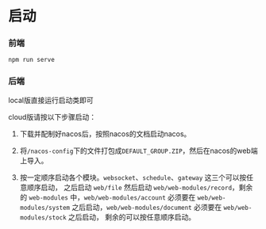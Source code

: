 # 启动

### 前端

```shell script
npm run serve
```

### 后端

local版直接运行启动类即可

cloud版请按以下步骤启动：

1. 下载并配制好nacos后，按照nacos的文档启动nacos。

2. 将`/nacos-config`下的文件打包成`DEFAULT_GROUP.ZIP`，然后在nacos的web端上导入。

3. 按一定顺序启动各个模块。`websocket`、`schedule`、`gateway` 这三个可以按任意顺序启动，
   之后启动 `web/file` 然后启动 `web/web-modules/record`，剩余的 `web-modules` 中，`web/web-modules/account` 
   必须要在 `web/web-modules/system` 之后启动，`web/web-modules/document` 必须要在 `web/web-modules/stock` 之后启动，
   剩余的可以按任意顺序启动。
